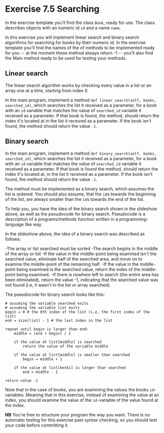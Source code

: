 # Exercise 7.5 Searching

In the exercise template you'll find the class `Book`, ready for use. The class describes objects with an numeric id `id` and a name `name`.

In this exercise you will implement linear search and binary search algorithms for searching for books by their numeric id. In the exercise template you'll find the names of the of methods to be implemented ready for you -- at the moment these method always return -1 -- you'll also find the Main method ready to be used for testing your methods.

## Linear search

The linear search algorithm works by checking every value in a list or an array one at a time, starting from index 0.

In the main program, implement a method `def linear_search(self, books, searched_id)`, which searches the list it received as a parameter, for a book with an `id` variable that matches the value of `searched_id` variable it received as a parameter. If that book is found, the method, should return the index it's located at in the list it received as a parameter. If the book isn't found, the method should return the value `-1`.

## Binary search

In the main program, implement a method `def binary_search(self, books, searched_id)`, which searches the list it received as a parameter, for a book with an `id` variable that matches the value of `searched_id` variable it received as a parameter. If that book is found the method, should return the index it's located at, in the list it received as a parameter. If the book isn't found, the method should return the value `-1`.

The method must be implemented as a binary search, which assumes the list is ordered. You should also assume, that the `id`s towards the beginning of the list, are always smaller than the `id`s towards the end of the list.

To help you, you have the idea of the binary search shown in the slideshow above, as well as the *pseudocode* for binary search. Pseudocode is a description of a programs/methods function written in a programming-language like way.

In the slideshow above, the idea of a binary search was described as follows:

-The array or list searched must be sorted
-The search begins in the middle of the array or list
-If the value in the middle-point being examined isn't the searched value, eliminate half of the searched area, and move on to examine the middle-point of the remaining half.
-If the value in the middle-point being examined is the searched value, return the index of the middle-point being examined.
-If there is nowhere left to search (the entire area has been eliminated), return the value -1, indicating that the searched value was not found (i.e, it wasn't in the list or array searched).

The pseudocode for binary search looks like this:

```code
# assuming the variable searched exits
# assuming the variable list exits
begin = 0 # the 0th index of the list (i.e, the first index of the list)
end = size(list) - 1 # the last index in the list

repeat until begin is larger than end:
    middle = (end + begin) / 2

    if the value at list[middle] is searched
        return the value of the variable middle

    if the value at list[middle] is smaller than searched
        begin = middle + 1

    if the value at list[keski] is larger than searched
        end = middle - 1

return value -1
```

Note that in the case of books, you are examining the values the books `id`-variables.  Meaning that in this exercise, instead of examining the value at an index, you should examine the value of the `id`-variable of the value found at the index.

**NB** You're free to structure your program the way you want. There is no automatic testing for this exercise past syntax checking, so you should test your code before committing it.
